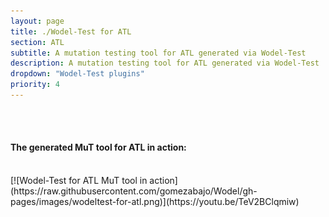 ```yaml
---
layout: page
title: ./Wodel-Test for ATL
section: ATL
subtitle: A mutation testing tool for ATL generated via Wodel-Test
description: A mutation testing tool for ATL generated via Wodel-Test
dropdown: "Wodel-Test plugins"
priority: 4
---
```


<br>
<br>
<h4> The generated MuT tool for ATL in action:</h4>
<br>
[![Wodel-Test for ATL MuT tool in action](https://raw.githubusercontent.com/gomezabajo/Wodel/gh-pages/images/wodeltest-for-atl.png)](https://youtu.be/TeV2BClqmiw)

